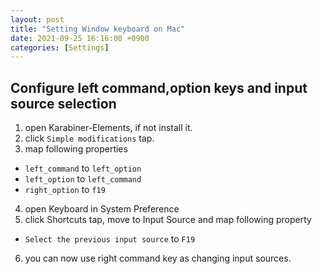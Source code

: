 ```yaml
---
layout: post
title: "Setting Window keyboard on Mac"
date: 2021-09-25 16:16:00 +0900
categories: [Settings]
---
```


## Configure left command,option keys and input source selection

1. open Karabiner-Elements, if not install it.
2. click ```Simple modifications``` tap.
3. map following properties
  - ```left_command``` to ```left_option```
  - ```left_option``` to ```left_command```
  - ```right_option``` to ```f19```
4. open Keyboard in System Preference
5. click Shortcuts tap, move to Input Source and map following property
  - ```Select the previous input source``` to ```F19```
6. you can now use right command key as changing input sources.
    
